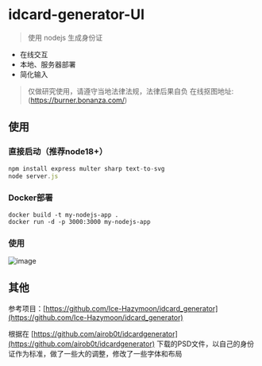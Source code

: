 # idcard-generator-UI

> 使用 nodejs 生成身份证

- 在线交互
- 本地、服务器部署
- 简化输入

> 仅做研究使用，请遵守当地法律法规，法律后果自负
> 在线抠图地址:(https://burner.bonanza.com/)



## 使用
### 直接启动（推荐node18+）
```javascript
npm install express multer sharp text-to-svg
node server.js
```
### Docker部署
```shell 
docker build -t my-nodejs-app .
docker run -d -p 3000:3000 my-nodejs-app
```

### 使用
![image](https://github.com/taofmvp/simple-IdCardGenerater/assets/155419421/916cde11-b92d-4064-bd64-7b9950fa0df9)


## 其他

参考项目：[https://github.com/Ice-Hazymoon/idcard_generator](https://github.com/Ice-Hazymoon/idcard_generator)

根据在 [https://github.com/airob0t/idcardgenerator](https://github.com/airob0t/idcardgenerator) 下载的PSD文件，以自己的身份证作为标准，做了一些大的调整，修改了一些字体和布局
